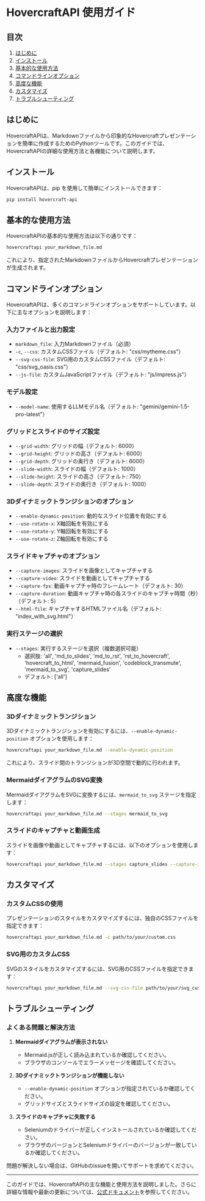 # HovercraftAPI 使用ガイド

## 目次

1. [はじめに](#はじめに)
2. [インストール](#インストール)
3. [基本的な使用方法](#基本的な使用方法)
4. [コマンドラインオプション](#コマンドラインオプション)
5. [高度な機能](#高度な機能)
6. [カスタマイズ](#カスタマイズ)
7. [トラブルシューティング](#トラブルシューティング)

## はじめに

HovercraftAPIは、Markdownファイルから印象的なHovercraftプレゼンテーションを簡単に作成するためのPythonツールです。このガイドでは、HovercraftAPIの詳細な使用方法と各機能について説明します。

## インストール

HovercraftAPIは、pip を使用して簡単にインストールできます：

```bash
pip install hovercraft-api
```

## 基本的な使用方法

HovercraftAPIの基本的な使用方法は以下の通りです：

```bash
hovercraftapi your_markdown_file.md
```

これにより、指定されたMarkdownファイルからHovercraftプレゼンテーションが生成されます。

## コマンドラインオプション

HovercraftAPIは、多くのコマンドラインオプションをサポートしています。以下に主なオプションを説明します：

### 入力ファイルと出力設定

- `markdown_file`: 入力Markdownファイル（必須）
- `-c`, `--css`: カスタムCSSファイル（デフォルト: "css/mytheme.css"）
- `--svg-css-file`: SVG用のカスタムCSSファイル（デフォルト: "css/svg_oasis.css"）
- `--js-file`: カスタムJavaScriptファイル（デフォルト: "js/impress.js"）

### モデル設定

- `--model-name`: 使用するLLMモデル名（デフォルト: "gemini/gemini-1.5-pro-latest"）

### グリッドとスライドのサイズ設定

- `--grid-width`: グリッドの幅（デフォルト: 6000）
- `--grid-height`: グリッドの高さ（デフォルト: 6000）
- `--grid-depth`: グリッドの奥行き（デフォルト: 6000）
- `--slide-width`: スライドの幅（デフォルト: 1000）
- `--slide-height`: スライドの高さ（デフォルト: 750）
- `--slide-depth`: スライドの奥行き（デフォルト: 1000）

### 3Dダイナミックトランジションのオプション

- `--enable-dynamic-position`: 動的なスライド位置を有効にする
- `--use-rotate-x`: X軸回転を有効にする
- `--use-rotate-y`: Y軸回転を有効にする
- `--use-rotate-z`: Z軸回転を有効にする

### スライドキャプチャのオプション

- `--capture-images`: スライドを画像としてキャプチャする
- `--capture-video`: スライドを動画としてキャプチャする
- `--capture-fps`: 動画キャプチャ時のフレームレート（デフォルト: 30）
- `--capture-duration`: 動画キャプチャ時の各スライドのキャプチャ時間（秒）（デフォルト: 5）
- `--html-file`: キャプチャするHTMLファイル名（デフォルト: "index_with_svg.html"）

### 実行ステージの選択

- `--stages`: 実行するステージを選択（複数選択可能）
  - 選択肢: 'all', 'md_to_slides', 'md_to_rst', 'rst_to_hovercraft', 'hovercraft_to_html', 'mermaid_fusion', 'codeblock_transmute', 'mermaid_to_svg', 'capture_slides'
  - デフォルト: ['all']

## 高度な機能

### 3Dダイナミックトランジション

3Dダイナミックトランジションを有効にするには、`--enable-dynamic-position` オプションを使用します：

```bash
hovercraftapi your_markdown_file.md --enable-dynamic-position
```

これにより、スライド間のトランジションが3D空間で動的に行われます。

### MermaidダイアグラムのSVG変換

MermaidダイアグラムをSVGに変換するには、`mermaid_to_svg` ステージを指定します：

```bash
hovercraftapi your_markdown_file.md --stages mermaid_to_svg
```

### スライドのキャプチャと動画生成

スライドを画像や動画としてキャプチャするには、以下のオプションを使用します：

```bash
hovercraftapi your_markdown_file.md --stages capture_slides --capture-images --capture-video
```

## カスタマイズ

### カスタムCSSの使用

プレゼンテーションのスタイルをカスタマイズするには、独自のCSSファイルを指定できます：

```bash
hovercraftapi your_markdown_file.md -c path/to/your/custom.css
```

### SVG用のカスタムCSS

SVGのスタイルをカスタマイズするには、SVG用のCSSファイルを指定できます：

```bash
hovercraftapi your_markdown_file.md --svg-css-file path/to/your/svg_custom.css
```

## トラブルシューティング

### よくある問題と解決方法

1. **Mermaidダイアグラムが表示されない**
   - Mermaid.jsが正しく読み込まれているか確認してください。
   - ブラウザのコンソールでエラーメッセージを確認してください。

2. **3Dダイナミックトランジションが機能しない**
   - `--enable-dynamic-position` オプションが指定されているか確認してください。
   - グリッドサイズとスライドサイズの設定を確認してください。

3. **スライドのキャプチャに失敗する**
   - Seleniumのドライバーが正しくインストールされているか確認してください。
   - ブラウザのバージョンとSeleniumドライバーのバージョンが一致しているか確認してください。

問題が解決しない場合は、GitHubのissueを開いてサポートを求めてください。

---

このガイドでは、HovercraftAPIの主な機能と使用方法を説明しました。さらに詳細な情報や最新の更新については、[公式ドキュメント](https://github.com/Sunwood-ai-labs/HovercraftAPI)を参照してください。
